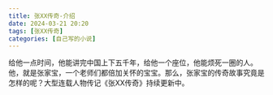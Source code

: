 ```yaml
---
title: 张XX传奇-介绍
date: 2024-03-21 20:20
tags: [张XX传奇]
categories: [自己写的小说]
---
```

给他一点时间，他能讲完中国上下五千年，给他一个座位，他能烦死一圈的人。他，就是张家宝，一个老师们都倍加关怀的宝宝。那么，张家宝的传奇故事究竟是怎样的呢？大型连载人物传记《张XX传奇》持续更新中。